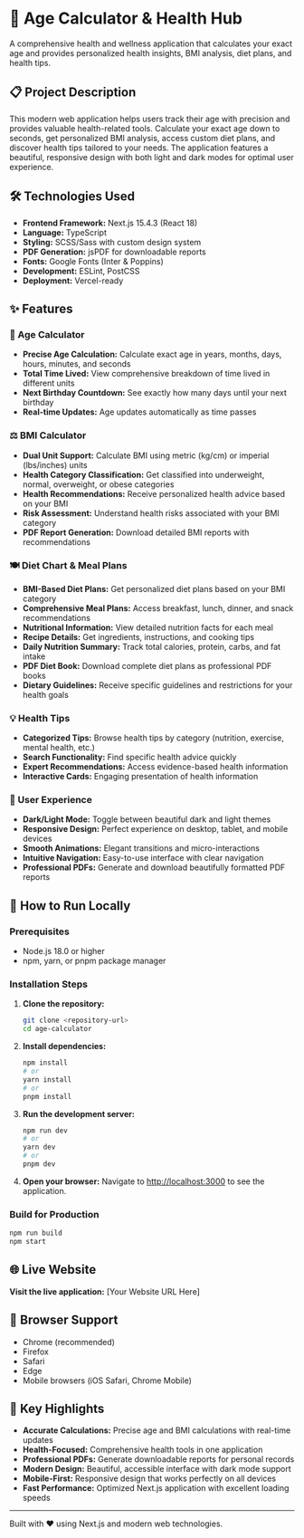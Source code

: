 # 🌸 Age Calculator & Health Hub

A comprehensive health and wellness application that calculates your exact age and provides personalized health insights, BMI analysis, diet plans, and health tips.

## 📋 Project Description

This modern web application helps users track their age with precision and provides valuable health-related tools. Calculate your exact age down to seconds, get personalized BMI analysis, access custom diet plans, and discover health tips tailored to your needs. The application features a beautiful, responsive design with both light and dark modes for optimal user experience.

## 🛠️ Technologies Used

- **Frontend Framework:** Next.js 15.4.3 (React 18)
- **Language:** TypeScript
- **Styling:** SCSS/Sass with custom design system
- **PDF Generation:** jsPDF for downloadable reports
- **Fonts:** Google Fonts (Inter & Poppins)
- **Development:** ESLint, PostCSS
- **Deployment:** Vercel-ready

## ✨ Features

### 🎂 Age Calculator
- **Precise Age Calculation:** Calculate exact age in years, months, days, hours, minutes, and seconds
- **Total Time Lived:** View comprehensive breakdown of time lived in different units
- **Next Birthday Countdown:** See exactly how many days until your next birthday
- **Real-time Updates:** Age updates automatically as time passes

### ⚖️ BMI Calculator
- **Dual Unit Support:** Calculate BMI using metric (kg/cm) or imperial (lbs/inches) units
- **Health Category Classification:** Get classified into underweight, normal, overweight, or obese categories
- **Health Recommendations:** Receive personalized health advice based on your BMI
- **Risk Assessment:** Understand health risks associated with your BMI category
- **PDF Report Generation:** Download detailed BMI reports with recommendations

### 🍽️ Diet Chart & Meal Plans
- **BMI-Based Diet Plans:** Get personalized diet plans based on your BMI category
- **Comprehensive Meal Plans:** Access breakfast, lunch, dinner, and snack recommendations
- **Nutritional Information:** View detailed nutrition facts for each meal
- **Recipe Details:** Get ingredients, instructions, and cooking tips
- **Daily Nutrition Summary:** Track total calories, protein, carbs, and fat intake
- **PDF Diet Book:** Download complete diet plans as professional PDF books
- **Dietary Guidelines:** Receive specific guidelines and restrictions for your health goals

### 💡 Health Tips
- **Categorized Tips:** Browse health tips by category (nutrition, exercise, mental health, etc.)
- **Search Functionality:** Find specific health advice quickly
- **Expert Recommendations:** Access evidence-based health information
- **Interactive Cards:** Engaging presentation of health information

### 🎨 User Experience
- **Dark/Light Mode:** Toggle between beautiful dark and light themes
- **Responsive Design:** Perfect experience on desktop, tablet, and mobile devices
- **Smooth Animations:** Elegant transitions and micro-interactions
- **Intuitive Navigation:** Easy-to-use interface with clear navigation
- **Professional PDFs:** Generate and download beautifully formatted PDF reports

## 🚀 How to Run Locally

### Prerequisites
- Node.js 18.0 or higher
- npm, yarn, or pnpm package manager

### Installation Steps

1. **Clone the repository:**
   ```bash
   git clone <repository-url>
   cd age-calculator
   ```

2. **Install dependencies:**
   ```bash
   npm install
   # or
   yarn install
   # or
   pnpm install
   ```

3. **Run the development server:**
   ```bash
   npm run dev
   # or
   yarn dev
   # or
   pnpm dev
   ```

4. **Open your browser:**
   Navigate to [http://localhost:3000](http://localhost:3000) to see the application.

### Build for Production

```bash
npm run build
npm start
```

## 🌐 Live Website

**Visit the live application:** [Your Website URL Here]

## 📱 Browser Support

- Chrome (recommended)
- Firefox
- Safari
- Edge
- Mobile browsers (iOS Safari, Chrome Mobile)

## 🎯 Key Highlights

- **Accurate Calculations:** Precise age and BMI calculations with real-time updates
- **Health-Focused:** Comprehensive health tools in one application
- **Professional PDFs:** Generate downloadable reports for personal records
- **Modern Design:** Beautiful, accessible interface with dark mode support
- **Mobile-First:** Responsive design that works perfectly on all devices
- **Fast Performance:** Optimized Next.js application with excellent loading speeds

---

Built with ❤️ using Next.js and modern web technologies.
